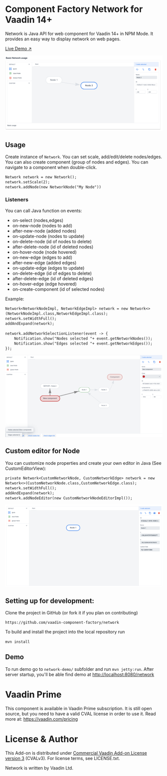 # Component Factory Network for Vaadin 14+
Network is Java API for [<vcf-network>](https://github.com/vaadin-component-factory/vcf-network) web component for Vaadin 14+ in NPM Mode. 
It provides an easy way to display network on web pages.

[Live Demo ↗](https://incubator.app.fi/network-demo/network)

[<img src="https://raw.githubusercontent.com/vaadin-component-factory/network/master/screenshot.png" alt="Screenshot of network">](https://vaadin.com/directory/components/network)


## Usage
Create instance of `Network`. You can set scale, add/edit/delete nodes/edges.
You can also create component (group of nodes and edges).
You can navigate to a component when double-click. 

```
Network network = new Network();
network.setScale(2);
network.addNode(new NetworkNode("My Node"))
```

### Listeners

You can call Java function on events:
* on-select (nodes,edges)
* on-new-node (nodes to add)
* after-new-node (added nodes)
* on-update-node (nodes to update)
* on-delete-node (id of nodes to delete)
* after-delete-node (id of deleted nodes)
* on-hover-node (node hovered)
* on-new-edge (edges to add)
* after-new-edge (added edges)
* on-update-edge (edges to update)
* on-delete-edge (id of edges to delete)
* after-delete-edge (id of deleted edges)
* on-hover-edge (edge hovered)
* on-create-component (id of selected nodes)

Example:
```
Network<NetworkNodeImpl, NetworkEdgeImpl> network = new Network<>(NetworkNodeImpl.class,NetworkEdgeImpl.class);
network.setWidthFull();
addAndExpand(network);

network.addNetworkSelectionListener(event -> {
    Notification.show("Nodes selected "+ event.getNetworkNodes());
    Notification.show("Edges selected "+ event.getNetworkEdges());
});
```

[<img src="https://raw.githubusercontent.com/vaadin-component-factory/network/master/selection-listener-screenshot.png" alt="Screenshot of network with a listener">](https://vaadin.com/directory/components/network)

## Custom editor for Node

You can customize node properties and create your own editor in Java (See CustomEditorView):

```
private Network<CustomNetworkNode, CustomNetworkEdge> network = new Network<>(CustomNetworkNode.class,CustomNetworkEdge.class);
network.setWidthFull();
addAndExpand(network);
network.addNodeEditor(new CustomNetworkNodeEditorImpl());
```

[<img src="https://raw.githubusercontent.com/vaadin-component-factory/network/master/custom-editor-screenshot.png" alt="Screenshot of network with a custom editor">](https://vaadin.com/directory/components/network)


## Setting up for development:
Clone the project in GitHub (or fork it if you plan on contributing)

```
https://github.com/vaadin-component-factory/network
```

To build and install the project into the local repository run 

```mvn install ```

## Demo
To run demo go to `network-demo/` subfolder and run `mvn jetty:run`.
After server startup, you'll be able find demo at [http://localhost:8080/network](http://localhost:8080/network)


# Vaadin Prime
This component is available in Vaadin Prime subscription. It is still open source, but you need to have a valid CVAL license in order to use it. Read more at: https://vaadin.com/pricing

# License & Author
This Add-on is distributed under [Commercial Vaadin Add-on License version 3](http://vaadin.com/license/cval-3) (CVALv3). For license terms, see LICENSE.txt.

Network is written by Vaadin Ltd.
